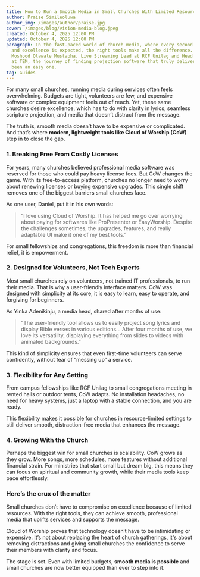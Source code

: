 ```yaml
---
title: How to Run a Smooth Media in Small Churches With Limited Resources
author: Praise Simileoluwa
author_img: /images/author/praise.jpg
cover: /images/blog/vision-media-blog.jpeg
created: October 4, 2025 12:00 PM
updated: October 4, 2025 12:00 PM
paragraph: In the fast-paced world of church media, where every second counts
  and excellence is expected, the right tools make all the difference. For
  Moshood Olawale Mustapha, Live Streaming Lead at RCF Unilag and Head of Media
  at TEM, the journey of finding projection software that truly delivers has not
  been an easy one.
tag: Guides
---
```


For many small churches, running media during services often feels overwhelming. Budgets are tight, volunteers are few, and expensive software or complex equipment feels out of reach. Yet, these same churches desire excellence, which has to do with clarity in lyrics, seamless scripture projection, and media that doesn’t distract from the message.

The truth is, smooth media doesn’t have to be expensive or complicated. And that’s where **modern, lightweight tools like Cloud of Worship (CoW)** step in to close the gap.

### 1. Breaking Free From Costly Licenses

For years, many churches believed professional media software was reserved for those who could pay heavy license fees. But CoW changes the game. With its free-to-access platform, churches no longer need to worry about renewing licenses or buying expensive upgrades. This single shift removes one of the biggest barriers small churches face.

As one user, Daniel, put it in his own words:

> “I love using Cloud of Worship. It has helped me go over worrying about paying for softwares like ProPresenter or EasyWorship. Despite the challenges sometimes, the upgrades, features, and really adaptable UI make it one of my best tools.”

For small fellowships and congregations, this freedom is more than financial relief, it is empowerment.

### 2. Designed for Volunteers, Not Tech Experts

Most small churches rely on volunteers, not trained IT professionals, to run their media. That is why a user-friendly interface matters. CoW was designed with simplicity at its core, it is easy to learn, easy to operate, and forgiving for beginners.

As Yinka Adenikinju, a media head, shared after months of use:

> “The user-friendly tool allows us to easily project song lyrics and display Bible verses in various editions… After four months of use, we love its versatility, displaying everything from slides to videos with animated backgrounds.”

This kind of simplicity ensures that even first-time volunteers can serve confidently, without fear of “messing up” a service.

### 3. Flexibility for Any Setting

From campus fellowships like RCF Unilag to small congregations meeting in rented halls or outdoor tents, CoW adapts. No installation headaches, no need for heavy systems, just a laptop with a stable connection, and you are ready.

This flexibility makes it possible for churches in resource-limited settings to still deliver smooth, distraction-free media that enhances the message.

### 4. Growing With the Church

Perhaps the biggest win for small churches is scalability. CoW grows as they grow. More songs, more schedules, more features without additional financial strain. For ministries that start small but dream big, this means they can focus on spiritual and community growth, while their media tools keep pace effortlessly.

### Here’s the crux of the matter

Small churches don’t have to compromise on excellence because of limited resources. With the right tools, they can achieve smooth, professional media that uplifts services and supports the message.

Cloud of Worship proves that technology doesn’t have to be intimidating or expensive. It’s not about replacing the heart of church gatherings, it's about removing distractions and giving small churches the confidence to serve their members with clarity and focus.

The stage is set. Even with limited budgets, **smooth media is possible** and small churches are now better equipped than ever to step into it.
